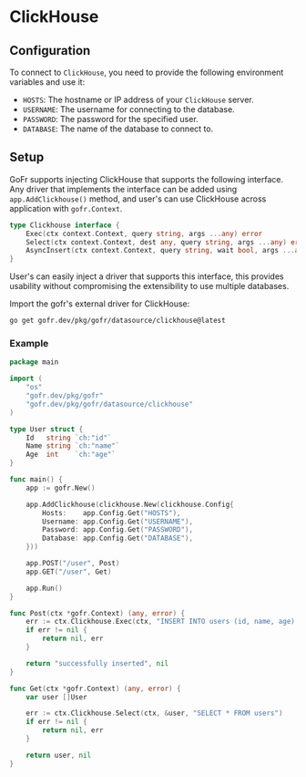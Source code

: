 # ClickHouse

## Configuration
To connect to `ClickHouse`, you need to provide the following environment variables and use it:
- `HOSTS`: The hostname or IP address of your `ClickHouse` server.
- `USERNAME`: The username for connecting to the database.
- `PASSWORD`: The password for the specified user.
- `DATABASE`: The name of the database to connect to.


## Setup
GoFr supports injecting ClickHouse that supports the following interface. Any driver that implements the interface can be added
using `app.AddClickhouse()` method, and user's can use ClickHouse across application with `gofr.Context`.
```go
type Clickhouse interface {
	Exec(ctx context.Context, query string, args ...any) error
	Select(ctx context.Context, dest any, query string, args ...any) error
	AsyncInsert(ctx context.Context, query string, wait bool, args ...any) error
}
```

User's can easily inject a driver that supports this interface, this provides usability without
compromising the extensibility to use multiple databases.

Import the gofr's external driver for ClickHouse:

```shell
go get gofr.dev/pkg/gofr/datasource/clickhouse@latest
```

### Example
```go
package main

import (
	"os"
	"gofr.dev/pkg/gofr"
	"gofr.dev/pkg/gofr/datasource/clickhouse"
)

type User struct {
	Id   string `ch:"id"`
	Name string `ch:"name"`
	Age  int    `ch:"age"`
}

func main() {
	app := gofr.New()

	app.AddClickhouse(clickhouse.New(clickhouse.Config{
		Hosts:    app.Config.Get("HOSTS"),
		Username: app.Config.Get("USERNAME"),
		Password: app.Config.Get("PASSWORD"),
		Database: app.Config.Get("DATABASE"),
	}))

	app.POST("/user", Post)
	app.GET("/user", Get)

	app.Run()
}

func Post(ctx *gofr.Context) (any, error) {
	err := ctx.Clickhouse.Exec(ctx, "INSERT INTO users (id, name, age) VALUES (?, ?, ?)", "8f165e2d-feef-416c-95f6-913ce3172e15", "aryan", 10)
	if err != nil {
		return nil, err
	}

	return "successfully inserted", nil
}

func Get(ctx *gofr.Context) (any, error) {
	var user []User

	err := ctx.Clickhouse.Select(ctx, &user, "SELECT * FROM users")
	if err != nil {
		return nil, err
	}

	return user, nil
}
```
